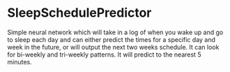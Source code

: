 # SleepSchedulePredictor

Simple neural network which will take in a log of when you wake up and go to sleep each day and can either predict the times for a specific day and week in the future, or will output the next two weeks schedule. It can look for bi-weekly and tri-weekly patterns. It will predict to the nearest 5 minutes.
